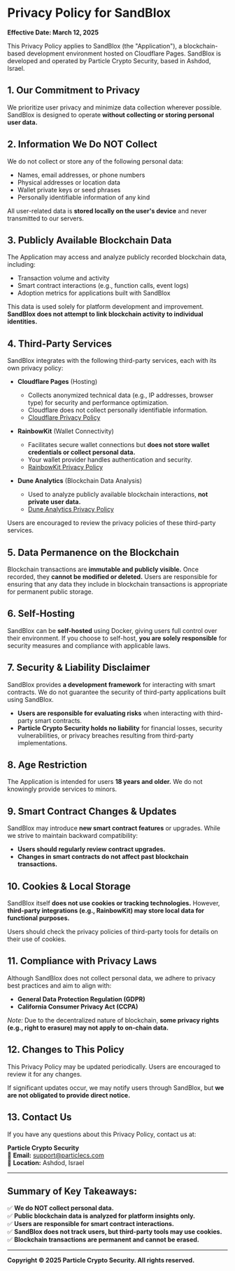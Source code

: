 # Privacy Policy for SandBlox

**Effective Date: March 12, 2025**  

This Privacy Policy applies to SandBlox (the "Application"), a blockchain-based development environment hosted on Cloudflare Pages. SandBlox is developed and operated by Particle Crypto Security, based in Ashdod, Israel.  

## 1. Our Commitment to Privacy  

We prioritize user privacy and minimize data collection wherever possible. SandBlox is designed to operate **without collecting or storing personal user data.**  

## 2. Information We Do NOT Collect  

We do not collect or store any of the following personal data:  

- Names, email addresses, or phone numbers  
- Physical addresses or location data  
- Wallet private keys or seed phrases  
- Personally identifiable information of any kind  

All user-related data is **stored locally on the user's device** and never transmitted to our servers.  

## 3. Publicly Available Blockchain Data  

The Application may access and analyze publicly recorded blockchain data, including:  

- Transaction volume and activity  
- Smart contract interactions (e.g., function calls, event logs)  
- Adoption metrics for applications built with SandBlox  

This data is used solely for platform development and improvement. **SandBlox does not attempt to link blockchain activity to individual identities.**  

## 4. Third-Party Services  

SandBlox integrates with the following third-party services, each with its own privacy policy:  

- **Cloudflare Pages** (Hosting)  
  - Collects anonymized technical data (e.g., IP addresses, browser type) for security and performance optimization.  
  - Cloudflare does not collect personally identifiable information.  
  - [Cloudflare Privacy Policy](#)  

- **RainbowKit** (Wallet Connectivity)  
  - Facilitates secure wallet connections but **does not store wallet credentials or collect personal data.**  
  - Your wallet provider handles authentication and security.  
  - [RainbowKit Privacy Policy](#)  

- **Dune Analytics** (Blockchain Data Analysis)  
  - Used to analyze publicly available blockchain interactions, **not private user data.**  
  - [Dune Analytics Privacy Policy](#)  

Users are encouraged to review the privacy policies of these third-party services.  

## 5. Data Permanence on the Blockchain  

Blockchain transactions are **immutable and publicly visible.** Once recorded, they **cannot be modified or deleted.** Users are responsible for ensuring that any data they include in blockchain transactions is appropriate for permanent public storage.  

## 6. Self-Hosting  

SandBlox can be **self-hosted** using Docker, giving users full control over their environment. If you choose to self-host, **you are solely responsible** for security measures and compliance with applicable laws.  

## 7. Security & Liability Disclaimer  

SandBlox provides **a development framework** for interacting with smart contracts. We do not guarantee the security of third-party applications built using SandBlox.  

- **Users are responsible for evaluating risks** when interacting with third-party smart contracts.  
- **Particle Crypto Security holds no liability** for financial losses, security vulnerabilities, or privacy breaches resulting from third-party implementations.  

## 8. Age Restriction  

The Application is intended for users **18 years and older.** We do not knowingly provide services to minors.  

## 9. Smart Contract Changes & Updates  

SandBlox may introduce **new smart contract features** or upgrades. While we strive to maintain backward compatibility:  

- **Users should regularly review contract upgrades.**  
- **Changes in smart contracts do not affect past blockchain transactions.**  

## 10. Cookies & Local Storage  

SandBlox itself **does not use cookies or tracking technologies.** However, **third-party integrations (e.g., RainbowKit) may store local data for functional purposes.**  

Users should check the privacy policies of third-party tools for details on their use of cookies.  

## 11. Compliance with Privacy Laws  

Although SandBlox does not collect personal data, we adhere to privacy best practices and aim to align with:  

- **General Data Protection Regulation (GDPR)**  
- **California Consumer Privacy Act (CCPA)**  

*Note:* Due to the decentralized nature of blockchain, **some privacy rights (e.g., right to erasure) may not apply to on-chain data.**  

## 12. Changes to This Policy  

This Privacy Policy may be updated periodically. Users are encouraged to review it for any changes.  

If significant updates occur, we may notify users through SandBlox, but **we are not obligated to provide direct notice.**  

## 13. Contact Us  

If you have any questions about this Privacy Policy, contact us at:  

**Particle Crypto Security**  
📧 **Email:** support@particlecs.com  
📍 **Location:** Ashdod, Israel  

---

## Summary of Key Takeaways:  

✅ **We do NOT collect personal data.**  
✅ **Public blockchain data is analyzed for platform insights only.**  
✅ **Users are responsible for smart contract interactions.**  
✅ **SandBlox does not track users, but third-party tools may use cookies.**  
✅ **Blockchain transactions are permanent and cannot be erased.**  

---

**Copyright © 2025 Particle Crypto Security. All rights reserved.**  
